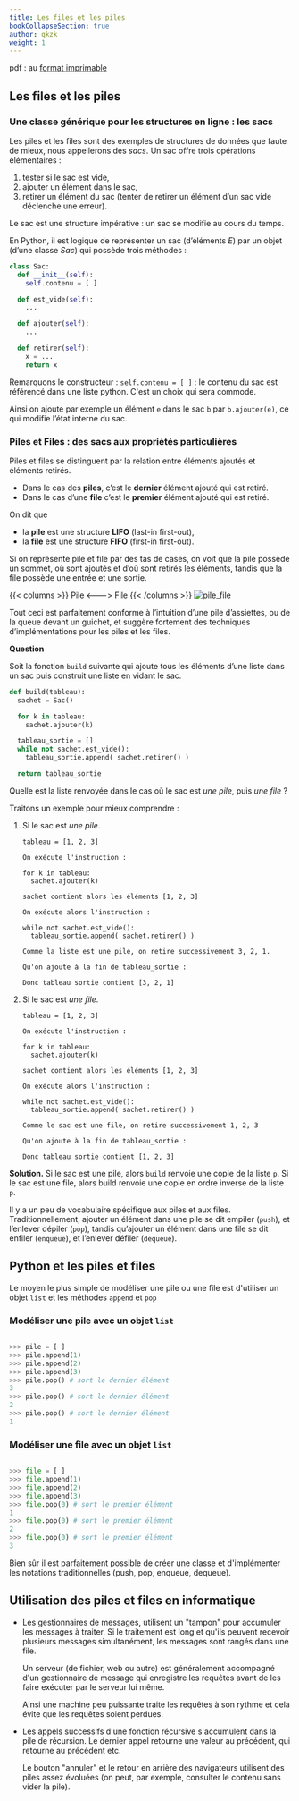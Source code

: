 ```yaml
---
title: Les files et les piles
bookCollapseSection: true
author: qkzk
weight: 1
---
```


pdf : au [format imprimable](/uploads/docnsitale/pile_file/file_pile.pdf)

## Les files et les piles

### Une classe générique pour les structures en ligne : les sacs


Les piles et les files sont des exemples de structures de données que faute de
mieux, nous appellerons des _sacs_. Un sac offre trois opérations élémentaires :

1. tester si le sac est vide,
2. ajouter un élément dans le sac,
3. retirer un élément du sac (tenter de retirer un élément d’un sac vide déclenche une erreur).


Le sac est une structure impérative : un sac se modifie au cours du temps.

En Python, il est logique de représenter un sac (d’éléments _E_) par un objet
(d’une classe _Sac_) qui possède trois méthodes :

```python
class Sac:
  def __init__(self):
    self.contenu = [ ]

  def est_vide(self):
    ...

  def ajouter(self):
    ...

  def retirer(self):
    x = ...
    return x
```

Remarquons le constructeur : `self.contenu = [ ]` : le contenu du sac est
référencé dans une liste python. C'est un choix qui sera commode.

Ainsi on ajoute par exemple un élément `e` dans le sac `b` par `b.ajouter(e)`,
ce qui modifie l’état interne du sac.

### Piles et Files : des sacs aux propriétés particulières

Piles et files se distinguent par la relation entre éléments ajoutés et
éléments retirés.

* Dans le cas des **piles**, c’est le **dernier** élément ajouté qui est retiré.
* Dans le cas d’une **file** c’est le **premier** élément ajouté qui est retiré.

On dit que

* la **pile** est une structure **LIFO** (last-in first-out),
* la **file** est une structure **FIFO** (first-in first-out).

Si on représente pile et file par des tas de cases, on voit que la pile possède
un sommet, où sont ajoutés et d’où sont retirés les éléments, tandis que la
file possède une entrée et une sortie.

{{< columns >}}
Pile
<--->
File
{{< /columns >}}
![pile_file](/uploads/docnsitale/pile_file/img/file_pile.png)


Tout ceci est parfaitement conforme à l’intuition d’une pile d’assiettes, ou de
la queue devant un guichet, et suggère fortement des techniques
d’implémentations pour les piles et les files.

**Question**

Soit la fonction `build` suivante qui ajoute tous les éléments d’une liste dans
un sac puis construit une liste en vidant le sac.

```python
def build(tableau):
  sachet = Sac()

  for k in tableau:
    sachet.ajouter(k)

  tableau_sortie = []
  while not sachet.est_vide():
    tableau_sortie.append( sachet.retirer() )

  return tableau_sortie
```

Quelle est la liste renvoyée dans le cas où le sac est _une pile_, puis _une file_ ?

Traitons un exemple pour mieux comprendre :

1.  Si le sac est _une pile_.

    ```
    tableau = [1, 2, 3]

    On exécute l'instruction :

    for k in tableau:
      sachet.ajouter(k)

    sachet contient alors les éléments [1, 2, 3]

    On exécute alors l'instruction :

    while not sachet.est_vide():
      tableau_sortie.append( sachet.retirer() )

    Comme la liste est une pile, on retire successivement 3, 2, 1.

    Qu'on ajoute à la fin de tableau_sortie :

    Donc tableau sortie contient [3, 2, 1]
    ```

1.  Si le sac est _une file_.

    ```
    tableau = [1, 2, 3]

    On exécute l'instruction :

    for k in tableau:
      sachet.ajouter(k)

    sachet contient alors les éléments [1, 2, 3]

    On exécute alors l'instruction :

    while not sachet.est_vide():
      tableau_sortie.append( sachet.retirer() )

    Comme le sac est une file, on retire successivement 1, 2, 3

    Qu'on ajoute à la fin de tableau_sortie :

    Donc tableau sortie contient [1, 2, 3]
    ```


**Solution.** Si le sac est une pile, alors `build` renvoie une copie de la
liste `p`. Si le sac est une file, alors build renvoie une copie en ordre
inverse de la liste `p`.

Il y a un peu de vocabulaire spécifique aux piles et aux files.
Traditionnellement, ajouter un élément dans une pile se dit empiler (`push`),
et l’enlever dépiler (`pop`), tandis qu’ajouter un élément dans une file se dit
enfiler (`enqueue`), et l’enlever défiler (`dequeue`).

## Python et les piles et files

Le moyen le plus simple de modéliser une pile ou une file est d'utiliser
un objet `list` et les méthodes `append` et `pop`

### Modéliser une pile avec un objet `list`

```python

>>> pile = [ ]
>>> pile.append(1)
>>> pile.append(2)
>>> pile.append(3)
>>> pile.pop() # sort le dernier élément
3
>>> pile.pop() # sort le dernier élément
2
>>> pile.pop() # sort le dernier élément
1
```

### Modéliser une file avec un objet `list`

```python

>>> file = [ ]
>>> file.append(1)
>>> file.append(2)
>>> file.append(3)
>>> file.pop(0) # sort le premier élément
1
>>> file.pop(0) # sort le premier élément
2
>>> file.pop(0) # sort le premier élément
3
```

Bien sûr il est parfaitement possible de créer une classe et d'implémenter
les notations traditionnelles (push, pop, enqueue, dequeue).

## Utilisation des piles et files en informatique

*   Les gestionnaires de messages, utilisent un "tampon" pour accumuler les
    messages à traiter. Si le traitement est long et qu'ils peuvent recevoir
    plusieurs messages simultanément, les messages sont rangés dans une file.

    Un serveur (de fichier, web ou autre) est généralement accompagné d'un
    gestionnaire de message qui enregistre les requêtes avant de les faire
    exécuter par le serveur lui même.

    Ainsi une machine peu puissante traite les requêtes à son rythme et cela
    évite que les requêtes soient perdues.

*   Les appels successifs d'une fonction récursive s'accumulent dans la pile
    de récursion. Le dernier appel retourne une valeur au précédent, qui
    retourne au précédent etc.

    Le bouton "annuler" et le retour en arrière des navigateurs utilisent
    des piles assez évoluées (on peut, par exemple, consulter le contenu sans
    vider la pile).
